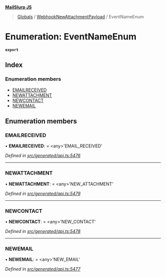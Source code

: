 **[MailSlurp JS](../README.md)**

> [Globals](../README.md) / [WebhookNewAttachmentPayload](../modules/webhooknewattachmentpayload.md) / EventNameEnum

# Enumeration: EventNameEnum

**`export`** 

## Index

### Enumeration members

* [EMAILRECEIVED](webhooknewattachmentpayload.eventnameenum.md#emailreceived)
* [NEWATTACHMENT](webhooknewattachmentpayload.eventnameenum.md#newattachment)
* [NEWCONTACT](webhooknewattachmentpayload.eventnameenum.md#newcontact)
* [NEWEMAIL](webhooknewattachmentpayload.eventnameenum.md#newemail)

## Enumeration members

### EMAILRECEIVED

•  **EMAILRECEIVED**:  = \<any>'EMAIL\_RECEIVED'

*Defined in [src/generated/api.ts:5476](https://github.com/mailslurp/mailslurp-client/blob/b27590b/src/generated/api.ts#L5476)*

___

### NEWATTACHMENT

•  **NEWATTACHMENT**:  = \<any>'NEW\_ATTACHMENT'

*Defined in [src/generated/api.ts:5479](https://github.com/mailslurp/mailslurp-client/blob/b27590b/src/generated/api.ts#L5479)*

___

### NEWCONTACT

•  **NEWCONTACT**:  = \<any>'NEW\_CONTACT'

*Defined in [src/generated/api.ts:5478](https://github.com/mailslurp/mailslurp-client/blob/b27590b/src/generated/api.ts#L5478)*

___

### NEWEMAIL

•  **NEWEMAIL**:  = \<any>'NEW\_EMAIL'

*Defined in [src/generated/api.ts:5477](https://github.com/mailslurp/mailslurp-client/blob/b27590b/src/generated/api.ts#L5477)*
